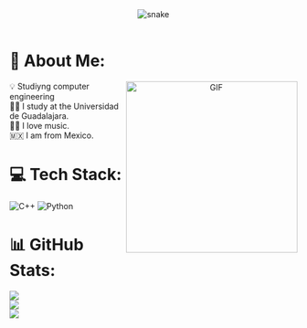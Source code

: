 
<div align="center">
  <img  src="https://media.giphy.com/media/800iiDTaNNFOwytONV/giphy.gif"
       alt="snake" /></a>
</div>
<br>

# 💫 About Me:
<a target="_blank" align="center">
  <img align="right" top="300" height="300" width="300" alt="GIF" src="https://i.pinimg.com/originals/5a/10/a8/5a10a8ddb87313729f2ab391a32aeec4.jpg">
</a>
💡 Studiyng computer engineering<br>
👨‍💻 I study at the Universidad de Guadalajara.<br>
🎵🎼 I love music.<br>
🇲🇽 I am from Mexico.<br>


# 💻 Tech Stack:
![C++](https://img.shields.io/badge/c++-%2300599C.svg?style=flat&logo=c%2B%2B&logoColor=white) ![Python](https://img.shields.io/badge/python-3670A0?style=flat&logo=python&logoColor=ffdd54)
# 📊 GitHub Stats:
![](https://github-readme-stats.vercel.app/api?username=SantiagoJG08&theme=dark&hide_border=false&include_all_commits=false&count_private=false)<br/>
![](https://github-readme-streak-stats.herokuapp.com/?user=SantiagoJG08&theme=dark&hide_border=false)<br/>
![](https://github-readme-stats.vercel.app/api/top-langs/?username=SantiagoJG08&theme=dark&hide_border=false&include_all_commits=false&count_private=false&layout=compact)
